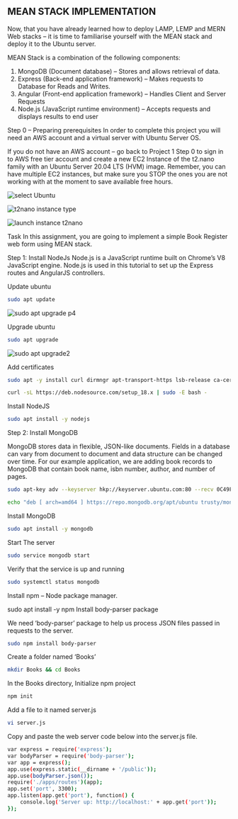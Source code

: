 ## MEAN STACK IMPLEMENTATION

Now, that you have already learned how to deploy LAMP, LEMP and MERN Web stacks – it is time to familiarise yourself with the MEAN stack and deploy it to the Ubuntu server.

MEAN Stack is a combination of the following components:

1. MongoDB (Document database) – Stores and allows retrieval of data.
2. Express (Back-end application framework) – Makes requests to Database for Reads and Writes.
3. Angular (Front-end application framework) – Handles Client and Server Requests
4. Node.js (JavaScript runtime environment) – Accepts requests and displays results to end user

Step 0 – Preparing prerequisites
In order to complete this project you will need an AWS account and a virtual server with Ubuntu Server OS.

If you do not have an AWS account – go back to Project 1 Step 0 to sign in to AWS free tier account and create a new EC2 Instance of the t2.nano family with an Ubuntu Server 20.04 LTS (HVM) image. Remember, you can have multiple EC2 instances, but make sure you STOP the ones you are not working with at the moment to save available free hours.

![select Ubuntu](https://github.com/SamuelOvuema/Dareyio-pbl/assets/132525203/7b387155-5411-4ec5-8e76-b25d3e498896)

![t2nano instance type](https://github.com/SamuelOvuema/Dareyio-pbl/assets/132525203/875e7240-6bdb-4dcf-8b7f-4ab3a8f9fb91)

![launch instance t2nano](https://github.com/SamuelOvuema/Dareyio-pbl/assets/132525203/09fc0b1a-8b4c-4583-bc64-ba9bbe04702c)

Task
In this assignment, you are going to implement a simple Book Register web form using MEAN stack.

Step 1: Install NodeJs
Node.js is a JavaScript runtime built on Chrome’s V8 JavaScript engine. Node.js is used in this tutorial to set up the Express routes and AngularJS controllers.

Update ubuntu
```bash
sudo apt update
```

![sudo apt upgrade p4](https://github.com/SamuelOvuema/Dareyio-pbl/assets/132525203/bfc3bae2-c34a-47d6-b9ce-fed999c26d30)

Upgrade ubuntu
```bash
sudo apt upgrade
```
![sudo apt upgrade2](https://github.com/SamuelOvuema/Dareyio-pbl/assets/132525203/1b2eb832-4ccc-40e4-bba0-0f0385ad96f1)

Add certificates
```bash
sudo apt -y install curl dirmngr apt-transport-https lsb-release ca-certificates

curl -sL https://deb.nodesource.com/setup_18.x | sudo -E bash -
```

Install NodeJS
```bash
sudo apt install -y nodejs
```
Step 2: Install MongoDB

MongoDB stores data in flexible, JSON-like documents. Fields in a database can vary from document to document and data structure can be changed over time. For our example application, we are adding book records to MongoDB that contain book name, isbn number, author, and number of pages.
```bash
sudo apt-key adv --keyserver hkp://keyserver.ubuntu.com:80 --recv 0C49F3730359A14518585931BC711F9BA15703C6
```
```bash
echo "deb [ arch=amd64 ] https://repo.mongodb.org/apt/ubuntu trusty/mongodb-org/3.4 multiverse" | sudo tee /etc/apt/sources.list.d/mongodb-org-3.4.list
```
Install MongoDB
```bash
sudo apt install -y mongodb
```
Start The server
```bash
sudo service mongodb start
```
Verify that the service is up and running
```bash
sudo systemctl status mongodb
```
Install npm – Node package manager.

sudo apt install -y npm
Install body-parser package

We need ‘body-parser’ package to help us process JSON files passed in requests to the server.
```bash
sudo npm install body-parser
```
Create a folder named ‘Books’
```bash
mkdir Books && cd Books
```
In the Books directory, Initialize npm project
```bash
npm init
```
Add a file to it named server.js
```bash
vi server.js
```

Copy and paste the web server code below into the server.js file.

```bash
var express = require('express');
var bodyParser = require('body-parser');
var app = express();
app.use(express.static(__dirname + '/public'));
app.use(bodyParser.json());
require('./apps/routes')(app);
app.set('port', 3300);
app.listen(app.get('port'), function() {
    console.log('Server up: http://localhost:' + app.get('port'));
});
```
















































